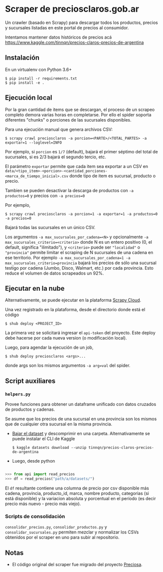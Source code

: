 # Scraper de preciosclaros.gob.ar

Un crawler (basado en Scrapy) para descargar todos los productos, precios y
sucursales listadas en este portal de precios al consumidor.

Intentamos mantener datos históricos de precios acá https://www.kaggle.com/tinnqn/precios-claros-precios-de-argentina


## Instalación

En un virtualenv con Python 3.6+

```
$ pip install -r requirements.txt
$ pip install -e .
```

## Ejecución local

Por la gran cantidad de items que se descargan, el proceso de un scrapeo completo
demora varias horas en completarse. Por ello el spider soporta diferentes
"chunks" o porciones de las sucursales disponibles.

Para una ejecución manual que genera archivos CSV:

```
$ scrapy crawl preciosclaros -a porcion=<PARTE>/<TOTAL_PARTES> -a exportar=1 --loglevel=INFO
```

Por ejemplo, si `porcion` es `1/7` (default), bajará el primer séptimo del total de sucursales, si es 2/3 bajará el segundo tercio, etc.

El parámetro `exportar` permite que cada item sea exportar a un CSV en
`data/<tipo_item>-<porcion>-<cantidad_porciones-<marca_de_tiempo_inicial>.csv`
donde tipo de item es sucursal, producto o precio.

Tambien se pueden desactivar la descarga de productos con `-a productos=0` y
precios con `-a precios=0`

Por ejemplo,

```
$ scrapy crawl preciosclaros -a porcion=1 -a exportar=1 -a productos=0 -a precios=0
```

Bajará todas las sucursales en un único CSV.


Los argumentos `-a max_sucursales_por_cadena=<N>` y opcionalmente
`-a max_sucursales_criterio=<criterio>` donde N es un entero
positivo (0, el default, significa "ilimitado"), y `<criterio>`
puede ser `"localidad"` o `"provincia"`
permite limitar el scraping de N sucursales de una cadena en ese territorio.
Por ejemplo `-a max_sucursales_por_cadena=1 -a max_sucursales_criterio=provincia` bajará los precios de sólo una sucursal
testigo por cadena (Jumbo, Disco, Walmart, etc.) por cada provincia. Esto reduce el volumen de datos scrapeados un 92%.


## Ejecutar en la nube

Alternativamente, se puede ejecutar en la plataforma [Scrapy Cloud](https://scrapinghub.com/scrapy-cloud/).

Una vez registrado en la plataforma, desde el directorio donde está el código

```
$ shub deploy <PROJECT_ID>
```

La primera vez se solicitará ingresar el `api-token` del proyecto. Este deploy debe hacerse por cada nueva version (o modificación local).

Luego, para agendar la ejecución de un job,

```
$ shub deploy preciosclaros <args>...
```

donde args son los mismos argumentos `-a arg=val` del spider.

## Script auxiliares

### `helpers.py`

Provee funciones para obtener un dataframe unificado
con datos cruzados de productos y cadenas.

Se asume que los precios de una sucursal en una provincia son
los mismos que de cualquier otra sucursal en la misma provincia.


- [Bajar el dataset](https://www.kaggle.com/tinnqn/precios-claros-precios-de-argentina/download) y descomprimir en una carpeta.
  Alternativamente se puede instalar el CLI de Kaggle

  ```
  $ kaggle datasets download --unzip tinnqn/precios-claros-precios-de-argentina
  ```

- Luego, desde python

```python

>>> from api import read_precios
>>> df = read_precios("path/a/datasets/")
```

El `df` resultante contiene una columna de precio por csv disponible
más cadena, provincia, producto_id, marca, nombre producto,
categorias (si está disponible) y la variacion absoluta y porcentual en el período
(es decir precio más nuevo - precio más viejo).


### Scripts de consolidación

`consolidar_precios.py`, `consolidar_productos.py` y
`consolidar_sucursales.py` permiten mezclar y normalizar los CSVs
obtenidos por el scraper en uno para subir al repositorio.


## Notas

- El código original del scraper fue migrado del proyecto [Preciosa](https://github.com/mgaitan/preciosa).
